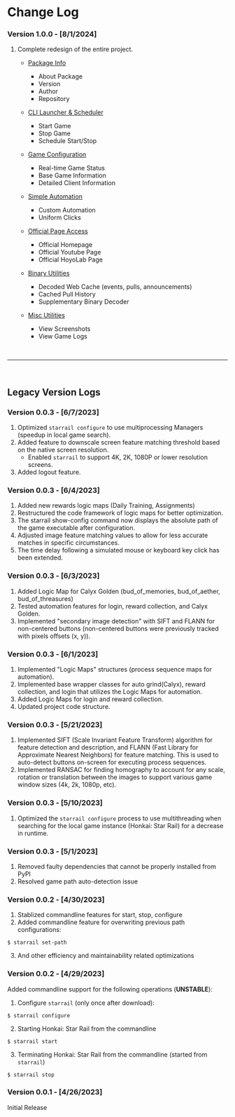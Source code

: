 # Change Log

### Version 1.0.0 - [8/1/2024]
1. Complete redesign of the entire project.
    - [Package Info](https://github.com/ReZeroE/StarRail/wiki/3.-Package-Information)
        - About Package
        - Version
        - Author
        - Repository

    - [CLI Launcher & Scheduler](https://github.com/ReZeroE/StarRail/wiki/4.-CLI-Launcher-&-Scheduler)
        - Start Game
        - Stop Game
        - Schedule Start/Stop

    - [Game Configuration](https://github.com/ReZeroE/StarRail/wiki/5.-Game-Configurations)
        - Real-time Game Status
        - Base Game Information
        - Detailed Client Information

    - [Simple Automation](https://github.com/ReZeroE/StarRail/wiki/6.-Simple-Automation)
        - Custom Automation
        - Uniform Clicks

    - [Official Page Access](https://github.com/ReZeroE/StarRail/wiki/7.-Official-Page-Access)
        - Official Homepage
        - Official Youtube Page
        - Official HoyoLab Page

    - [Binary Utilities](https://github.com/ReZeroE/StarRail/wiki/8.-Binary-Utilities)
        - Decoded Web Cache (events, pulls, announcements)
        - Cached Pull History
        - Supplementary Binary Decoder

    - [Misc Utilities](https://github.com/ReZeroE/StarRail/wiki/9.-Misc-Utilities)
        - View Screenshots
        - View Game Logs


<br/>

***

<br/>

## Legacy Version Logs

### Version 0.0.3 - [6/7/2023]
1. Optimized `starrail configure` to use multiprocessing Managers (speedup in local game search). 
2. Added feature to downscale screen feature matching threshold based on the native screen resolution.
    - Enabled `starrail` to support 4K, 2K, 1080P or lower resolution screens.
3. Added logout feature. 

### Version 0.0.3 - [6/4/2023]
1. Added new rewards logic maps (Daily Training, Assignments)
2. Restructured the code framework of logic maps for better optimization.
3. The starrail show-config command now displays the absolute path of the game executable after configuration.
4. Adjusted image feature matching values to allow for less accurate matches in specific circumstances.
5. The time delay following a simulated mouse or keyboard key click has been extended.

### Version 0.0.3 - [6/3/2023]
1. Added Logic Map for Calyx Golden (bud_of_memories, bud_of_aether, bud_of_threasures)
2. Tested automation features for login, reward collection, and Calyx Golden.
3. Implemented "secondary image detection" with SIFT and FLANN for non-centered buttons (non-centered buttons were previously tracked with pixels offsets (x, y)).   

### Version 0.0.3 - [6/1/2023]
1. Implemented "Logic Maps" structures (process sequence maps for automation).
2. Implemented base wrapper classes for auto grind(Calyx), reward collection, and login that utilizes the Logic Maps for automation.
3. Added Logic Maps for login and reward collection.
4. Updated project code structure.

### Version 0.0.3 - [5/21/2023]
1. Implemented SIFT (Scale Invariant Feature Transform) algorithm for feature detection and description, and FLANN (Fast Library for Approximate Nearest Neighbors) for feature matching. This is used to auto-detect buttons on-screen for executing process sequences. 
2. Implemented RANSAC for finding homography to account for any scale, rotation or translation between the images to support various game window sizes (4k, 2k, 1080p, etc).

### Version 0.0.3 - [5/10/2023]
1. Optimized the `starrail configure` process to use multithreading when searching for the local game instance (Honkai: Star Rail) for a decrease in runtime.

### Version 0.0.3 - [5/1/2023]
1. Removed faulty dependencies that cannot be properly installed from PyPI
2. Resolved game path auto-detection issue

### Version 0.0.2 - [4/30/2023]
1. Stablized commandline features for start, stop, configure
2. Added commandline feature for overwriting previous path configurations:
```shell
$ starrail set-path
```
3. And other efficiency and maintainability related optimizations

### Version 0.0.2 - [4/29/2023]
Added commandline support for the following operations (**UNSTABLE**):

1. Configure `starrail` (only once after download):
```shell
$ starrail configure
```
2. Starting Honkai: Star Rail from the commandline
```shell
$ starrail start
```
3. Terminating Honkai: Star Rail from the commandline (started from `starrail`)
```shell
$ starrail stop
```

### Version 0.0.1 - [4/26/2023]
Initial Release

